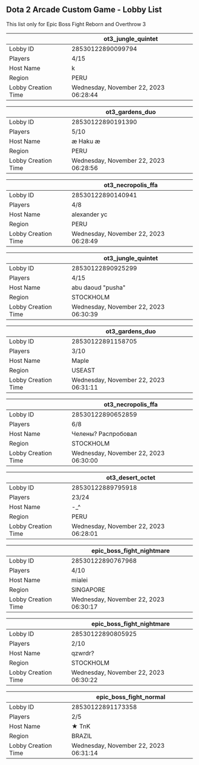 ## Dota 2 Arcade Custom Game - Lobby List

This list only for Epic Boss Fight Reborn and Overthrow 3

|  | ot3_jungle_quintet |
| ------ | ------ |
| Lobby ID | 28530122890099794 |
| Players | 4/15 |
| Host Name | k |
| Region | PERU |
| Lobby Creation Time | Wednesday, November 22, 2023 06:28:44 |


|  | ot3_gardens_duo |
| ------ | ------ |
| Lobby ID | 28530122890191390 |
| Players | 5/10 |
| Host Name | æ Haku æ |
| Region | PERU |
| Lobby Creation Time | Wednesday, November 22, 2023 06:28:56 |


|  | ot3_necropolis_ffa |
| ------ | ------ |
| Lobby ID | 28530122890140941 |
| Players | 4/8 |
| Host Name | alexander  yc |
| Region | PERU |
| Lobby Creation Time | Wednesday, November 22, 2023 06:28:49 |


|  | ot3_jungle_quintet |
| ------ | ------ |
| Lobby ID | 28530122890925299 |
| Players | 4/15 |
| Host Name | abu daoud "pusha" |
| Region | STOCKHOLM |
| Lobby Creation Time | Wednesday, November 22, 2023 06:30:39 |


|  | ot3_gardens_duo |
| ------ | ------ |
| Lobby ID | 28530122891158705 |
| Players | 3/10 |
| Host Name | Maple |
| Region | USEAST |
| Lobby Creation Time | Wednesday, November 22, 2023 06:31:11 |


|  | ot3_necropolis_ffa |
| ------ | ------ |
| Lobby ID | 28530122890652859 |
| Players | 6/8 |
| Host Name | Челены? Распробовал |
| Region | STOCKHOLM |
| Lobby Creation Time | Wednesday, November 22, 2023 06:30:00 |


|  | ot3_desert_octet |
| ------ | ------ |
| Lobby ID | 28530122889795918 |
| Players | 23/24 |
| Host Name | -_^ |
| Region | PERU |
| Lobby Creation Time | Wednesday, November 22, 2023 06:28:01 |


|  | epic_boss_fight_nightmare |
| ------ | ------ |
| Lobby ID | 28530122890767968 |
| Players | 4/10 |
| Host Name | mialei |
| Region | SINGAPORE |
| Lobby Creation Time | Wednesday, November 22, 2023 06:30:17 |


|  | epic_boss_fight_nightmare |
| ------ | ------ |
| Lobby ID | 28530122890805925 |
| Players | 2/10 |
| Host Name | qzwrdr? |
| Region | STOCKHOLM |
| Lobby Creation Time | Wednesday, November 22, 2023 06:30:22 |


|  | epic_boss_fight_normal |
| ------ | ------ |
| Lobby ID | 28530122891173358 |
| Players | 2/5 |
| Host Name | ★ TnK |
| Region | BRAZIL |
| Lobby Creation Time | Wednesday, November 22, 2023 06:31:14 |



